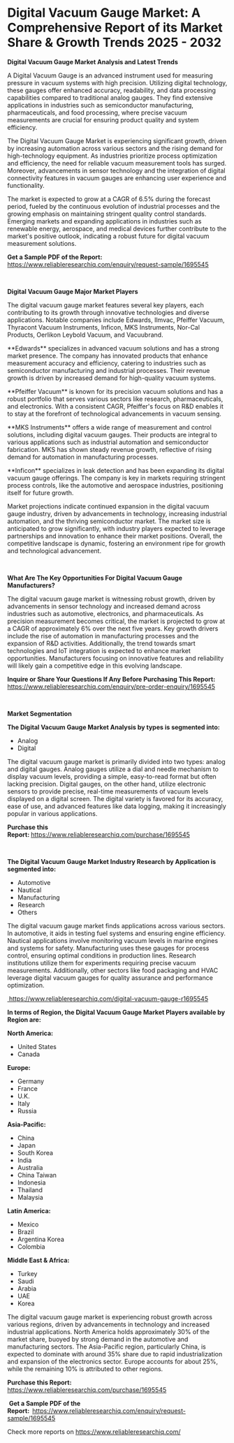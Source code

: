 <p><h1>Digital Vacuum Gauge Market: A Comprehensive Report of its Market Share & Growth Trends 2025 - 2032</h1></p><p><strong>Digital Vacuum Gauge Market Analysis and Latest Trends</strong></p>
<p><p>A Digital Vacuum Gauge is an advanced instrument used for measuring pressure in vacuum systems with high precision. Utilizing digital technology, these gauges offer enhanced accuracy, readability, and data processing capabilities compared to traditional analog gauges. They find extensive applications in industries such as semiconductor manufacturing, pharmaceuticals, and food processing, where precise vacuum measurements are crucial for ensuring product quality and system efficiency.</p><p>The Digital Vacuum Gauge Market is experiencing significant growth, driven by increasing automation across various sectors and the rising demand for high-technology equipment. As industries prioritize process optimization and efficiency, the need for reliable vacuum measurement tools has surged. Moreover, advancements in sensor technology and the integration of digital connectivity features in vacuum gauges are enhancing user experience and functionality.</p><p>The market is expected to grow at a CAGR of 6.5% during the forecast period, fueled by the continuous evolution of industrial processes and the growing emphasis on maintaining stringent quality control standards. Emerging markets and expanding applications in industries such as renewable energy, aerospace, and medical devices further contribute to the market's positive outlook, indicating a robust future for digital vacuum measurement solutions.</p></p>
<p><strong>Get a Sample PDF of the Report:&nbsp;</strong> <a href="https://www.reliableresearchiq.com/enquiry/request-sample/1695545?utm_campaign=2449&utm_medium=2&utm_source=Github&utm_content=ia&utm_term=10042025&utm_id=digital-vacuum-gauge">https://www.reliableresearchiq.com/enquiry/request-sample/1695545</a></p>
<p>&nbsp;</p>
<p><strong>Digital Vacuum Gauge Major Market Players</strong></p>
<p><p>The digital vacuum gauge market features several key players, each contributing to its growth through innovative technologies and diverse applications. Notable companies include Edwards, Ilmvac, Pfeiffer Vacuum, Thyracont Vacuum Instruments, Inficon, MKS Instruments, Nor-Cal Products, Oerlikon Leybold Vacuum, and Vacuubrand.</p><p>**Edwards** specializes in advanced vacuum solutions and has a strong market presence. The company has innovated products that enhance measurement accuracy and efficiency, catering to industries such as semiconductor manufacturing and industrial processes. Their revenue growth is driven by increased demand for high-quality vacuum systems.</p><p>**Pfeiffer Vacuum** is known for its precision vacuum solutions and has a robust portfolio that serves various sectors like research, pharmaceuticals, and electronics. With a consistent CAGR, Pfeiffer's focus on R&D enables it to stay at the forefront of technological advancements in vacuum sensing.</p><p>**MKS Instruments** offers a wide range of measurement and control solutions, including digital vacuum gauges. Their products are integral to various applications such as industrial automation and semiconductor fabrication. MKS has shown steady revenue growth, reflective of rising demand for automation in manufacturing processes.</p><p>**Inficon** specializes in leak detection and has been expanding its digital vacuum gauge offerings. The company is key in markets requiring stringent process controls, like the automotive and aerospace industries, positioning itself for future growth.</p><p>Market projections indicate continued expansion in the digital vacuum gauge industry, driven by advancements in technology, increasing industrial automation, and the thriving semiconductor market. The market size is anticipated to grow significantly, with industry players expected to leverage partnerships and innovation to enhance their market positions. Overall, the competitive landscape is dynamic, fostering an environment ripe for growth and technological advancement.</p></p>
<p>&nbsp;</p>
<p><strong>What Are The Key Opportunities For Digital Vacuum Gauge Manufacturers?</strong></p>
<p><p>The digital vacuum gauge market is witnessing robust growth, driven by advancements in sensor technology and increased demand across industries such as automotive, electronics, and pharmaceuticals. As precision measurement becomes critical, the market is projected to grow at a CAGR of approximately 6% over the next five years. Key growth drivers include the rise of automation in manufacturing processes and the expansion of R&D activities. Additionally, the trend towards smart technologies and IoT integration is expected to enhance market opportunities. Manufacturers focusing on innovative features and reliability will likely gain a competitive edge in this evolving landscape.</p></p>
<p><strong>Inquire or Share Your Questions If Any Before Purchasing This Report:</strong> <a href="https://www.reliableresearchiq.com/enquiry/pre-order-enquiry/1695545?utm_campaign=2449&utm_medium=2&utm_source=Github&utm_content=ia&utm_term=10042025&utm_id=digital-vacuum-gauge">https://www.reliableresearchiq.com/enquiry/pre-order-enquiry/1695545</a></p>
<p>&nbsp;</p>
<p><strong>Market Segmentation</strong></p>
<p><strong>The Digital Vacuum Gauge Market Analysis by types is segmented into:</strong></p>
<p><ul><li>Analog</li><li>Digital</li></ul></p>
<p><p>The digital vacuum gauge market is primarily divided into two types: analog and digital gauges. Analog gauges utilize a dial and needle mechanism to display vacuum levels, providing a simple, easy-to-read format but often lacking precision. Digital gauges, on the other hand, utilize electronic sensors to provide precise, real-time measurements of vacuum levels displayed on a digital screen. The digital variety is favored for its accuracy, ease of use, and advanced features like data logging, making it increasingly popular in various applications.</p></p>
<p><strong>Purchase this Report:&nbsp;</strong><a href="https://www.reliableresearchiq.com/purchase/1695545?utm_campaign=2449&utm_medium=2&utm_source=Github&utm_content=ia&utm_term=10042025&utm_id=digital-vacuum-gauge">https://www.reliableresearchiq.com/purchase/1695545</a></p>
<p>&nbsp;</p>
<p><strong>The Digital Vacuum Gauge Market Industry Research by Application is segmented into:</strong></p>
<p><ul><li>Automotive</li><li>Nautical</li><li>Manufacturing</li><li>Research</li><li>Others</li></ul></p>
<p><p>The digital vacuum gauge market finds applications across various sectors. In automotive, it aids in testing fuel systems and ensuring engine efficiency. Nautical applications involve monitoring vacuum levels in marine engines and systems for safety. Manufacturing uses these gauges for process control, ensuring optimal conditions in production lines. Research institutions utilize them for experiments requiring precise vacuum measurements. Additionally, other sectors like food packaging and HVAC leverage digital vacuum gauges for quality assurance and performance optimization.</p></p>
<p><a href="https://www.reliableresearchiq.com/digital-vacuum-gauge-r1695545?utm_campaign=2449&utm_medium=2&utm_source=Github&utm_content=ia&utm_term=10042025&utm_id=digital-vacuum-gauge">&nbsp;https://www.reliableresearchiq.com/digital-vacuum-gauge-r1695545</a></p>
<p><strong>In terms of Region, the Digital Vacuum Gauge Market Players available by Region are:</strong></p>
<p>
    <p> <strong> North America: </strong>
        <ul>
            <li>United States</li>
            <li>Canada</li>
        </ul>
        </p> 
    <p> <strong> Europe: </strong>
        <ul>
            <li>Germany</li>
            <li>France</li>
            <li>U.K.</li>
            <li>Italy</li>
            <li>Russia</li>
        </ul>
        </p> 
    <p> <strong> Asia-Pacific: </strong>
        <ul>
            <li>China</li>
            <li>Japan</li>
            <li>South Korea</li>
            <li>India</li>
            <li>Australia</li>
            <li>China Taiwan</li>
            <li>Indonesia</li>
            <li>Thailand</li>
            <li>Malaysia</li>
        </ul>
        </p> 
    <p> <strong> Latin America: </strong>
        <ul>
            <li>Mexico</li>
            <li>Brazil</li>
            <li>Argentina Korea</li>
            <li>Colombia</li>
        </ul>
        </p> 
    <p> <strong> Middle East & Africa: </strong>
        <ul>
            <li>Turkey</li>
            <li>Saudi</li>
            <li>Arabia</li>
            <li>UAE</li>
            <li>Korea</li>
        </ul>
    </p>
    </p>
<p><p>The digital vacuum gauge market is experiencing robust growth across various regions, driven by advancements in technology and increased industrial applications. North America holds approximately 30% of the market share, buoyed by strong demand in the automotive and manufacturing sectors. The Asia-Pacific region, particularly China, is expected to dominate with around 35% share due to rapid industrialization and expansion of the electronics sector. Europe accounts for about 25%, while the remaining 10% is attributed to other regions.</p></p>
<p><strong>Purchase this Report: </strong><a href="https://www.reliableresearchiq.com/purchase/1695545?utm_campaign=2449&utm_medium=2&utm_source=Github&utm_content=ia&utm_term=10042025&utm_id=digital-vacuum-gauge">https://www.reliableresearchiq.com/purchase/1695545</a></p>
<p>&nbsp;<strong>Get a Sample PDF of the Report:&nbsp;&nbsp;</strong><a href="https://www.reliableresearchiq.com/enquiry/request-sample/1695545?utm_campaign=2449&utm_medium=2&utm_source=Github&utm_content=ia&utm_term=10042025&utm_id=digital-vacuum-gauge">https://www.reliableresearchiq.com/enquiry/request-sample/1695545</a></p>
<p><strong></strong></p>
<p>Check more reports on <a href="https://www.reliableresearchiq.com/?utm_campaign=2449&utm_medium=2&utm_source=Github&utm_content=ia&utm_term=10042025&utm_id=digital-vacuum-gauge">https://www.reliableresearchiq.com/</a></p>